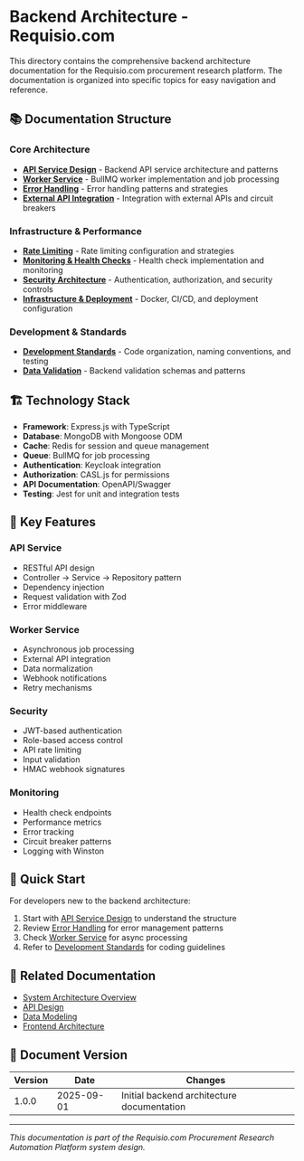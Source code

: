 # Backend Architecture - Requisio.com

This directory contains the comprehensive backend architecture documentation for the Requisio.com procurement research platform. The documentation is organized into specific topics for easy navigation and reference.

## 📚 Documentation Structure

### Core Architecture
- **[API Service Design](./01-api-service-design.md)** - Backend API service architecture and patterns
- **[Worker Service](./02-worker-service.md)** - BullMQ worker implementation and job processing
- **[Error Handling](./03-error-handling.md)** - Error handling patterns and strategies
- **[External API Integration](./04-external-api-integration.md)** - Integration with external APIs and circuit breakers

### Infrastructure & Performance
- **[Rate Limiting](./05-rate-limiting.md)** - Rate limiting configuration and strategies
- **[Monitoring & Health Checks](./06-monitoring-health-checks.md)** - Health check implementation and monitoring
- **[Security Architecture](./07-security-architecture.md)** - Authentication, authorization, and security controls
- **[Infrastructure & Deployment](./08-infrastructure-deployment.md)** - Docker, CI/CD, and deployment configuration

### Development & Standards
- **[Development Standards](./09-development-standards.md)** - Code organization, naming conventions, and testing
- **[Data Validation](./10-data-validation.md)** - Backend validation schemas and patterns

## 🏗️ Technology Stack

- **Framework**: Express.js with TypeScript
- **Database**: MongoDB with Mongoose ODM
- **Cache**: Redis for session and queue management
- **Queue**: BullMQ for job processing
- **Authentication**: Keycloak integration
- **Authorization**: CASL.js for permissions
- **API Documentation**: OpenAPI/Swagger
- **Testing**: Jest for unit and integration tests

## 🎯 Key Features

### API Service
- RESTful API design
- Controller → Service → Repository pattern
- Dependency injection
- Request validation with Zod
- Error middleware

### Worker Service
- Asynchronous job processing
- External API integration
- Data normalization
- Webhook notifications
- Retry mechanisms

### Security
- JWT-based authentication
- Role-based access control
- API rate limiting
- Input validation
- HMAC webhook signatures

### Monitoring
- Health check endpoints
- Performance metrics
- Error tracking
- Circuit breaker patterns
- Logging with Winston

## 📖 Quick Start

For developers new to the backend architecture:

1. Start with [API Service Design](./01-api-service-design.md) to understand the structure
2. Review [Error Handling](./03-error-handling.md) for error management patterns
3. Check [Worker Service](./02-worker-service.md) for async processing
4. Refer to [Development Standards](./09-development-standards.md) for coding guidelines

## 🔗 Related Documentation

- [System Architecture Overview](../05-system-architecture.md)
- [API Design](../04-api-design.md)
- [Data Modeling](../03-data-modeling.md)
- [Frontend Architecture](../frontend-architecture/Readme.md)

## 📄 Document Version

| Version | Date | Changes |
|---------|------|---------|
| 1.0.0 | 2025-09-01 | Initial backend architecture documentation |

---

*This documentation is part of the Requisio.com Procurement Research Automation Platform system design.*